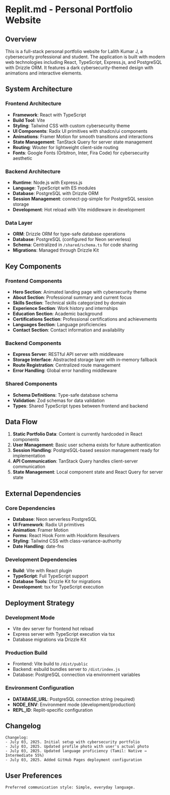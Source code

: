 # Replit.md - Personal Portfolio Website

## Overview

This is a full-stack personal portfolio website for Lalith Kumar J, a cybersecurity professional and student. The application is built with modern web technologies including React, TypeScript, Express.js, and PostgreSQL with Drizzle ORM. It features a dark cybersecurity-themed design with animations and interactive elements.

## System Architecture

### Frontend Architecture
- **Framework**: React with TypeScript
- **Build Tool**: Vite
- **Styling**: Tailwind CSS with custom cybersecurity theme
- **UI Components**: Radix UI primitives with shadcn/ui components
- **Animations**: Framer Motion for smooth transitions and interactions
- **State Management**: TanStack Query for server state management
- **Routing**: Wouter for lightweight client-side routing
- **Fonts**: Google Fonts (Orbitron, Inter, Fira Code) for cybersecurity aesthetic

### Backend Architecture
- **Runtime**: Node.js with Express.js
- **Language**: TypeScript with ES modules
- **Database**: PostgreSQL with Drizzle ORM
- **Session Management**: connect-pg-simple for PostgreSQL session storage
- **Development**: Hot reload with Vite middleware in development

### Data Layer
- **ORM**: Drizzle ORM for type-safe database operations
- **Database**: PostgreSQL (configured for Neon serverless)
- **Schema**: Centralized in `/shared/schema.ts` for code sharing
- **Migrations**: Managed through Drizzle Kit

## Key Components

### Frontend Components
- **Hero Section**: Animated landing page with cybersecurity theme
- **About Section**: Professional summary and current focus
- **Skills Section**: Technical skills categorized by domain
- **Experience Section**: Work history and internships
- **Education Section**: Academic background
- **Certifications Section**: Professional certifications and achievements
- **Languages Section**: Language proficiencies
- **Contact Section**: Contact information and availability

### Backend Components
- **Express Server**: RESTful API server with middleware
- **Storage Interface**: Abstracted storage layer with in-memory fallback
- **Route Registration**: Centralized route management
- **Error Handling**: Global error handling middleware

### Shared Components
- **Schema Definitions**: Type-safe database schema
- **Validation**: Zod schemas for data validation
- **Types**: Shared TypeScript types between frontend and backend

## Data Flow

1. **Static Portfolio Data**: Content is currently hardcoded in React components
2. **User Management**: Basic user schema exists for future authentication
3. **Session Handling**: PostgreSQL-based session management ready for implementation
4. **API Communication**: TanStack Query handles client-server communication
5. **State Management**: Local component state and React Query for server state

## External Dependencies

### Core Dependencies
- **Database**: Neon serverless PostgreSQL
- **UI Framework**: Radix UI primitives
- **Animation**: Framer Motion
- **Forms**: React Hook Form with Hookform Resolvers
- **Styling**: Tailwind CSS with class-variance-authority
- **Date Handling**: date-fns

### Development Dependencies
- **Build**: Vite with React plugin
- **TypeScript**: Full TypeScript support
- **Database Tools**: Drizzle Kit for migrations
- **Development**: tsx for TypeScript execution

## Deployment Strategy

### Development Mode
- Vite dev server for frontend hot reload
- Express server with TypeScript execution via tsx
- Database migrations via Drizzle Kit

### Production Build
- Frontend: Vite build to `/dist/public`
- Backend: esbuild bundles server to `/dist/index.js`
- Database: PostgreSQL connection via environment variables

### Environment Configuration
- **DATABASE_URL**: PostgreSQL connection string (required)
- **NODE_ENV**: Environment mode (development/production)
- **REPL_ID**: Replit-specific configuration

## Changelog

```
Changelog:
- July 03, 2025. Initial setup with cybersecurity portfolio
- July 03, 2025. Updated profile photo with user's actual photo
- July 03, 2025. Updated language proficiency (Tamil: Native → Intermediate 55%)
- July 03, 2025. Added GitHub Pages deployment configuration
```

## User Preferences

```
Preferred communication style: Simple, everyday language.
```